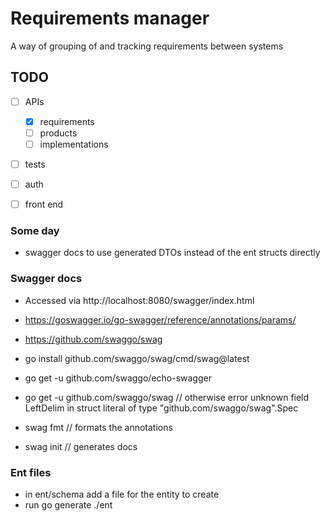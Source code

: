 # Requirements manager

A way of grouping of and tracking requirements between systems

## TODO

- [ ] APIs
    - [x] requirements
    - [ ] products
    - [ ] implementations

- [ ] tests
- [ ] auth
- [ ] front end


### Some day

* swagger docs to use generated DTOs instead of the ent structs directly


### Swagger docs

- Accessed via http://localhost:8080/swagger/index.html
- https://goswagger.io/go-swagger/reference/annotations/params/
- https://github.com/swaggo/swag
- go install github.com/swaggo/swag/cmd/swag@latest
- go get -u github.com/swaggo/echo-swagger
- go get -u github.com/swaggo/swag // otherwise error unknown field LeftDelim in struct literal of type "github.com/swaggo/swag".Spec

- swag fmt // formats the annotations
- swag init // generates docs

### Ent files

- in ent/schema add a file for the entity to create
- run go generate ./ent
